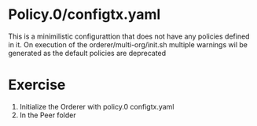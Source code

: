 

Policy.0/configtx.yaml
======================
This is a minimilistic configurattion that does not have any policies defined in it.
On execution of the orderer/multi-org/init.sh multiple warnings wil be generated as the default policies are deprecated

Exercise
========
1. Initialize the Orderer with policy.0 configtx.yaml
2. In the Peer folder 